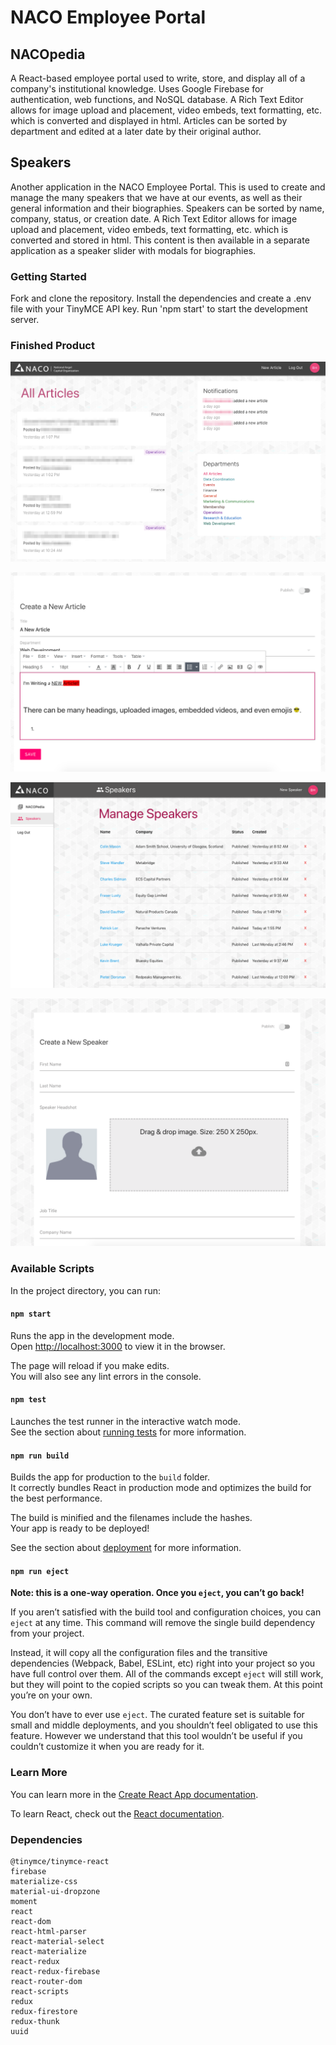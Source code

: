 # NACO Employee Portal

## NACOpedia

A React-based employee portal used to write, store, and display all of a company's institutional knowledge. Uses Google Firebase for authentication, web functions, and NoSQL database. A Rich Text Editor allows for image upload and placement, video embeds, text formatting, etc. which is converted and displayed in html. Articles can be sorted by department and edited at a later date by their original author.

## Speakers

Another application in the NACO Employee Portal. This is used to create and manage the many speakers that we have at our events, as well as their general information and their biographies. Speakers can be sorted by name, company, status, or creation date. A Rich Text Editor allows for image upload and placement, video embeds, text formatting, etc. which is converted and stored in html. This content is then available in a separate application as a speaker slider with modals for biographies.

### Getting Started

Fork and clone the repository. Install the dependencies and create a .env file with your TinyMCE API key. Run 'npm start' to start the development server.

### Finished Product

![Dashboard. Some information blurred out for confidentiality.](https://github.com/nationalangelcapitalorganization/employee-portal-v2/blob/master/public/img/Dashboard.png?raw=true)

![Rich Text Editor](https://github.com/nationalangelcapitalorganization/employee-portal-v2/blob/master/public/img/Text-Editor.png?raw=true)

![Speaker management and listing.](https://raw.githubusercontent.com/nationalangelcapitalorganization/employee-portal-v2/master/public/img/speaker-management.png)

![Creating a speaker.](https://raw.githubusercontent.com/nationalangelcapitalorganization/employee-portal-v2/master/public/img/create-speaker.png)

### Available Scripts

In the project directory, you can run:

#### `npm start`

Runs the app in the development mode.<br>
Open [http://localhost:3000](http://localhost:3000) to view it in the browser.

The page will reload if you make edits.<br>
You will also see any lint errors in the console.

#### `npm test`

Launches the test runner in the interactive watch mode.<br>
See the section about [running tests](https://facebook.github.io/create-react-app/docs/running-tests) for more information.

#### `npm run build`

Builds the app for production to the `build` folder.<br>
It correctly bundles React in production mode and optimizes the build for the best performance.

The build is minified and the filenames include the hashes.<br>
Your app is ready to be deployed!

See the section about [deployment](https://facebook.github.io/create-react-app/docs/deployment) for more information.

#### `npm run eject`

**Note: this is a one-way operation. Once you `eject`, you can’t go back!**

If you aren’t satisfied with the build tool and configuration choices, you can `eject` at any time. This command will remove the single build dependency from your project.

Instead, it will copy all the configuration files and the transitive dependencies (Webpack, Babel, ESLint, etc) right into your project so you have full control over them. All of the commands except `eject` will still work, but they will point to the copied scripts so you can tweak them. At this point you’re on your own.

You don’t have to ever use `eject`. The curated feature set is suitable for small and middle deployments, and you shouldn’t feel obligated to use this feature. However we understand that this tool wouldn’t be useful if you couldn’t customize it when you are ready for it.

### Learn More

You can learn more in the [Create React App documentation](https://facebook.github.io/create-react-app/docs/getting-started).

To learn React, check out the [React documentation](https://reactjs.org/).


### Dependencies

    @tinymce/tinymce-react
    firebase
    materialize-css
    material-ui-dropzone
    moment
    react
    react-dom
    react-html-parser
    react-material-select
    react-materialize
    react-redux
    react-redux-firebase
    react-router-dom
    react-scripts
    redux
    redux-firestore
    redux-thunk
    uuid
